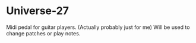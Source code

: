 # Universe-27

Midi pedal for guitar players. (Actually probably just for me)
Will be used to change patches or play notes.
